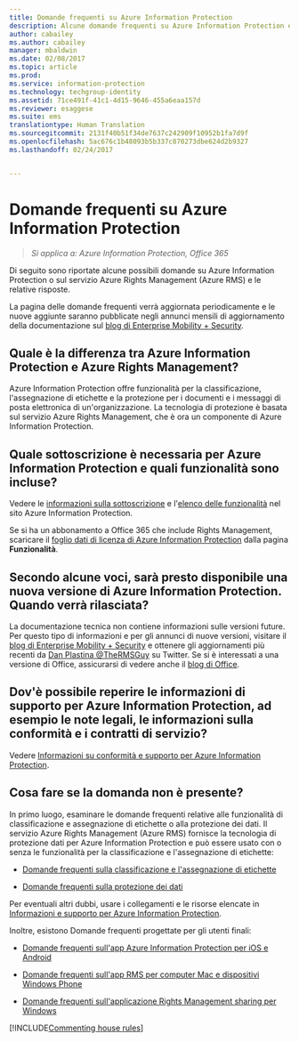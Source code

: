 ```yaml
---
title: Domande frequenti su Azure Information Protection
description: Alcune domande frequenti su Azure Information Protection e sul relativo servizio di protezione dei dati, Azure Rights Management (Azure RMS).
author: cabailey
ms.author: cabailey
manager: mbaldwin
ms.date: 02/08/2017
ms.topic: article
ms.prod: 
ms.service: information-protection
ms.technology: techgroup-identity
ms.assetid: 71ce491f-41c1-4d15-9646-455a6eaa157d
ms.reviewer: esaggese
ms.suite: ems
translationtype: Human Translation
ms.sourcegitcommit: 2131f40b51f34de7637c242909f10952b1fa7d9f
ms.openlocfilehash: 5ac676c1b48093b5b337c870273dbe624d2b9327
ms.lasthandoff: 02/24/2017


---
```


# <a name="frequently-asked-questions-for-azure-information-protection"></a>Domande frequenti su Azure Information Protection

>*Si applica a: Azure Information Protection, Office 365*

Di seguito sono riportate alcune possibili domande su Azure Information Protection o sul servizio Azure Rights Management (Azure RMS) e le relative risposte.

La pagina delle domande frequenti verrà aggiornata periodicamente e le nuove aggiunte saranno pubblicate negli annunci mensili di aggiornamento della documentazione sul [blog di Enterprise Mobility + Security](https://blogs.technet.microsoft.com/enterprisemobility/?product=azure-information-protection,azure-rights-management-services).

## <a name="whats-the-difference-between-azure-information-protection-and-azure-rights-management"></a>Quale è la differenza tra Azure Information Protection e Azure Rights Management?

Azure Information Protection offre funzionalità per la classificazione, l'assegnazione di etichette e la protezione per i documenti e i messaggi di posta elettronica di un'organizzazione. La tecnologia di protezione è basata sul servizio Azure Rights Management, che è ora un componente di Azure Information Protection.

## <a name="what-subscription-do-i-need-for-azure-information-protection-and-what-features-are-included"></a>Quale sottoscrizione è necessaria per Azure Information Protection e quali funzionalità sono incluse?
Vedere le [informazioni sulla sottoscrizione](https://www.microsoft.com/en-us/cloud-platform/azure-information-protection-pricing) e l'[elenco delle funzionalità](https://www.microsoft.com/en-us/cloud-platform/azure-information-protection-features) nel sito Azure Information Protection. 

Se si ha un abbonamento a Office 365 che include Rights Management, scaricare il [foglio dati di licenza di Azure Information Protection](http://download.microsoft.com/download/E/C/F/ECF42E71-4EC0-48FF-AA00-577AC14D5B5C/Azure_Information_Protection_licensing_datasheet_EN-US.pdf) dalla pagina **Funzionalità**.

## <a name="ive-heard-a-new-release-is-going-to-be-available-soon-for-azure-information-protectionwhen-will-it-be-released"></a>Secondo alcune voci, sarà presto disponibile una nuova versione di Azure Information Protection. Quando verrà rilasciata?

La documentazione tecnica non contiene informazioni sulle versioni future. Per questo tipo di informazioni e per gli annunci di nuove versioni, visitare il [blog di Enterprise Mobility + Security](https://blogs.technet.microsoft.com/enterprisemobility/?product=azure-information-protection,azure-rights-management-services) e ottenere gli aggiornamenti più recenti da [Dan Plastina @TheRMSGuy](https://twitter.com/TheRMSGuy) su Twitter. Se si è interessati a una versione di Office, assicurarsi di vedere anche il [blog di Office](https://blogs.office.com/).

## <a name="where-can-i-find-supporting-information-for-azure-information-protectionsuch-as-legal-compliance-and-slas"></a>Dov'è possibile reperire le informazioni di supporto per Azure Information Protection, ad esempio le note legali, le informazioni sulla conformità e i contratti di servizio?

Vedere [Informazioni su conformità e supporto per Azure Information Protection](../understand-explore/compliance.md).

## <a name="what-do-i-do-if-my-question-isnt-here"></a>Cosa fare se la domanda non è presente?

In primo luogo, esaminare le domande frequenti relative alle funzionalità di classificazione e assegnazione di etichette o alla protezione dei dati. Il servizio Azure Rights Management (Azure RMS) fornisce la tecnologia di protezione dati per Azure Information Protection e può essere usato con o senza le funzionalità per la classificazione e l'assegnazione di etichette: 

- [Domande frequenti sulla classificazione e l'assegnazione di etichette](faqs-infoprotect.md)

- [Domande frequenti sulla protezione dei dati](faqs-rms.md)

Per eventuali altri dubbi, usare i collegamenti e le risorse elencate in [Informazioni e supporto per Azure Information Protection](information-support.md).

Inoltre, esistono Domande frequenti progettate per gli utenti finali:

- [Domande frequenti sull'app Azure Information Protection per iOS e Android](../rms-client/mobile-app-faq.md)

- [Domande frequenti sull'app RMS per computer Mac e dispositivi Windows Phone](https://technet.microsoft.com/dn451248)

- [Domande frequenti sull'applicazione Rights Management sharing per Windows](https://technet.microsoft.com/dn467883)


[!INCLUDE[Commenting house rules](../includes/houserules.md)]


